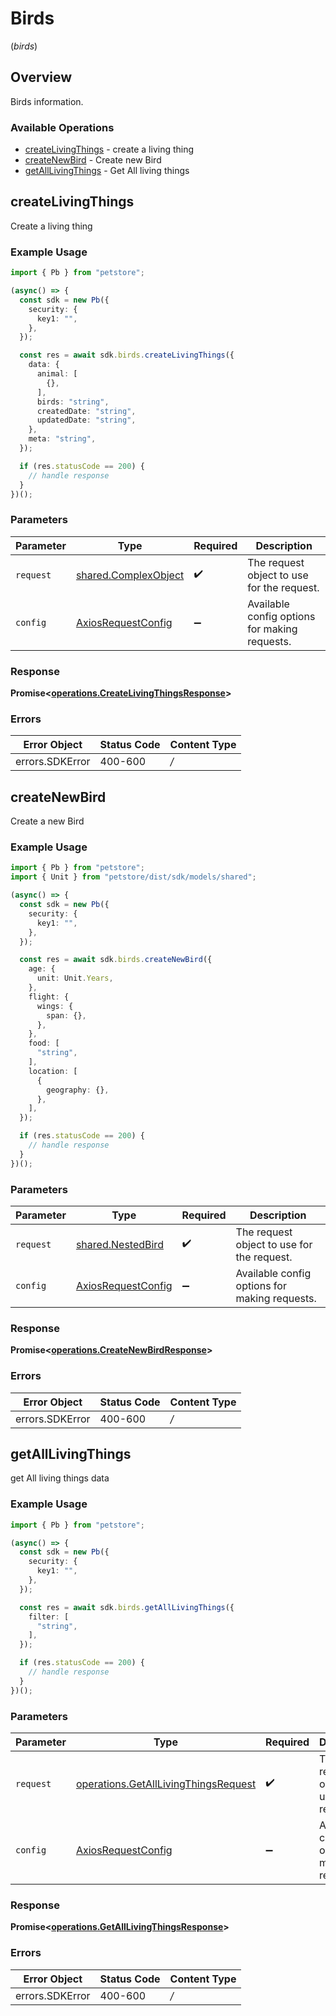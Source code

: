 # Birds
(*birds*)

## Overview

Birds information.

### Available Operations

* [createLivingThings](#createlivingthings) - create a living thing
* [createNewBird](#createnewbird) - Create new Bird
* [getAllLivingThings](#getalllivingthings) - Get All living things

## createLivingThings

Create a living thing

### Example Usage

```typescript
import { Pb } from "petstore";

(async() => {
  const sdk = new Pb({
    security: {
      key1: "",
    },
  });

  const res = await sdk.birds.createLivingThings({
    data: {
      animal: [
        {},
      ],
      birds: "string",
      createdDate: "string",
      updatedDate: "string",
    },
    meta: "string",
  });

  if (res.statusCode == 200) {
    // handle response
  }
})();
```

### Parameters

| Parameter                                                        | Type                                                             | Required                                                         | Description                                                      |
| ---------------------------------------------------------------- | ---------------------------------------------------------------- | ---------------------------------------------------------------- | ---------------------------------------------------------------- |
| `request`                                                        | [shared.ComplexObject](../../sdk/models/shared/complexobject.md) | :heavy_check_mark:                                               | The request object to use for the request.                       |
| `config`                                                         | [AxiosRequestConfig](https://axios-http.com/docs/req_config)     | :heavy_minus_sign:                                               | Available config options for making requests.                    |


### Response

**Promise<[operations.CreateLivingThingsResponse](../../sdk/models/operations/createlivingthingsresponse.md)>**
### Errors

| Error Object    | Status Code     | Content Type    |
| --------------- | --------------- | --------------- |
| errors.SDKError | 400-600         | */*             |

## createNewBird

Create a new Bird

### Example Usage

```typescript
import { Pb } from "petstore";
import { Unit } from "petstore/dist/sdk/models/shared";

(async() => {
  const sdk = new Pb({
    security: {
      key1: "",
    },
  });

  const res = await sdk.birds.createNewBird({
    age: {
      unit: Unit.Years,
    },
    flight: {
      wings: {
        span: {},
      },
    },
    food: [
      "string",
    ],
    location: [
      {
        geography: {},
      },
    ],
  });

  if (res.statusCode == 200) {
    // handle response
  }
})();
```

### Parameters

| Parameter                                                    | Type                                                         | Required                                                     | Description                                                  |
| ------------------------------------------------------------ | ------------------------------------------------------------ | ------------------------------------------------------------ | ------------------------------------------------------------ |
| `request`                                                    | [shared.NestedBird](../../sdk/models/shared/nestedbird.md)   | :heavy_check_mark:                                           | The request object to use for the request.                   |
| `config`                                                     | [AxiosRequestConfig](https://axios-http.com/docs/req_config) | :heavy_minus_sign:                                           | Available config options for making requests.                |


### Response

**Promise<[operations.CreateNewBirdResponse](../../sdk/models/operations/createnewbirdresponse.md)>**
### Errors

| Error Object    | Status Code     | Content Type    |
| --------------- | --------------- | --------------- |
| errors.SDKError | 400-600         | */*             |

## getAllLivingThings

get All living things data

### Example Usage

```typescript
import { Pb } from "petstore";

(async() => {
  const sdk = new Pb({
    security: {
      key1: "",
    },
  });

  const res = await sdk.birds.getAllLivingThings({
    filter: [
      "string",
    ],
  });

  if (res.statusCode == 200) {
    // handle response
  }
})();
```

### Parameters

| Parameter                                                                                        | Type                                                                                             | Required                                                                                         | Description                                                                                      |
| ------------------------------------------------------------------------------------------------ | ------------------------------------------------------------------------------------------------ | ------------------------------------------------------------------------------------------------ | ------------------------------------------------------------------------------------------------ |
| `request`                                                                                        | [operations.GetAllLivingThingsRequest](../../sdk/models/operations/getalllivingthingsrequest.md) | :heavy_check_mark:                                                                               | The request object to use for the request.                                                       |
| `config`                                                                                         | [AxiosRequestConfig](https://axios-http.com/docs/req_config)                                     | :heavy_minus_sign:                                                                               | Available config options for making requests.                                                    |


### Response

**Promise<[operations.GetAllLivingThingsResponse](../../sdk/models/operations/getalllivingthingsresponse.md)>**
### Errors

| Error Object    | Status Code     | Content Type    |
| --------------- | --------------- | --------------- |
| errors.SDKError | 400-600         | */*             |
